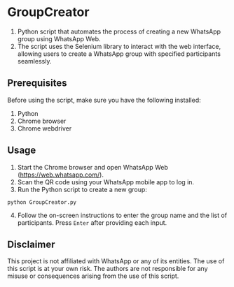 # GroupCreator

1. Python script that automates the process of creating a new WhatsApp group using WhatsApp Web.
2. The script uses the Selenium library to interact with the web interface, allowing users to create a WhatsApp group with specified participants seamlessly.

## Prerequisites

Before using the script, make sure you have the following installed:

1. Python 
2. Chrome browser
3. Chrome webdriver

## Usage

1. Start the Chrome browser and open WhatsApp Web (https://web.whatsapp.com/).
2. Scan the QR code using your WhatsApp mobile app to log in.
3. Run the Python script to create a new group:

```
python GroupCreator.py
```

4. Follow the on-screen instructions to enter the group name and the list of participants. Press `Enter` after providing each input.

## Disclaimer

This project is not affiliated with WhatsApp or any of its entities. The use of this script is at your own risk. The authors are not responsible for any misuse or consequences arising from the use of this script.

